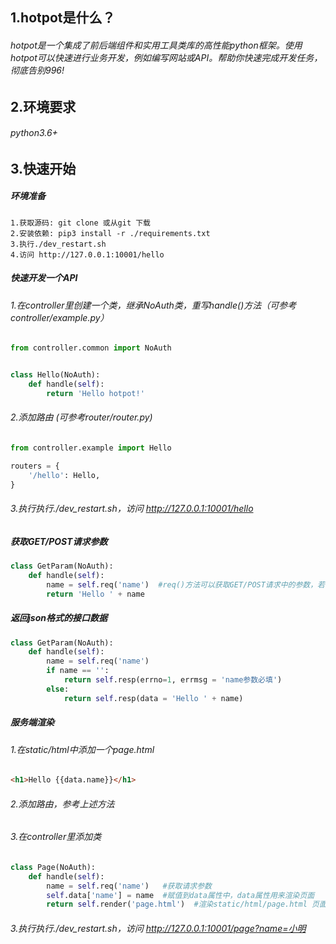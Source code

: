 ## 1.hotpot是什么？

###### hotpot是一个集成了前后端组件和实用工具类库的高性能python框架。使用hotpot可以快速进行业务开发，例如编写网站或API。帮助你快速完成开发任务，彻底告别996!



## 2.环境要求
###### python3.6+

## 3.快速开始

##### 环境准备
```shell script
1.获取源码: git clone 或从git 下载
2.安装依赖: pip3 install -r ./requirements.txt
3.执行./dev_restart.sh
4.访问 http://127.0.0.1:10001/hello 
```
 

##### 快速开发一个API
###### 1.在controller里创建一个类，继承NoAuth类，重写handle()方法（可参考controller/example.py）
```python
from controller.common import NoAuth


class Hello(NoAuth):
    def handle(self):
        return 'Hello hotpot!'
```

###### 2.添加路由 (可参考router/router.py)
```python
from controller.example import Hello

routers = {
    '/hello': Hello,
}
```
###### 3.执行执行./dev_restart.sh，访问 http://127.0.0.1:10001/hello

##### 获取GET/POST请求参数
```python
class GetParam(NoAuth):
    def handle(self):
        name = self.req('name')  #req()方法可以获取GET/POST请求中的参数，若参数不存在返回空字符串
        return 'Hello ' + name
```

##### 返回json格式的接口数据
```python
class GetParam(NoAuth):
    def handle(self):
        name = self.req('name')
        if name == '':
            return self.resp(errno=1, errmsg = 'name参数必填')
        else:
            return self.resp(data = 'Hello ' + name)
```
##### 服务端渲染
###### 1.在static/html中添加一个page.html
```html
<h1>Hello {{data.name}}</h1>
```
###### 2.添加路由，参考上述方法
###### 3.在controller里添加类
```python
class Page(NoAuth):
    def handle(self):
        name = self.req('name')   #获取请求参数
        self.data['name'] = name  #赋值到data属性中，data属性用来渲染页面
        return self.render('page.html')  #渲染static/html/page.html 页面
```
###### 3.执行执行./dev_restart.sh，访问 http://127.0.0.1:10001/page?name=小明

